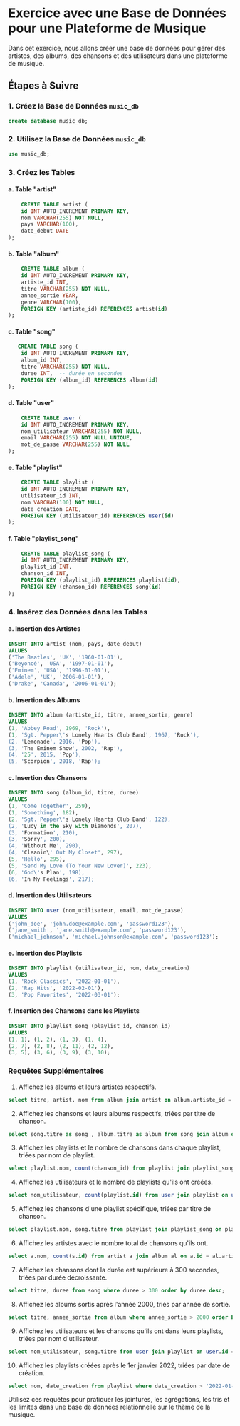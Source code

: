 # Exercice avec une Base de Données pour une Plateforme de Musique

Dans cet exercice, nous allons créer une base de données pour gérer des artistes, des albums, des chansons et des utilisateurs dans une plateforme de musique.

## Étapes à Suivre

### 1. Créez la Base de Données `music_db`

```sql
create database music_db;
```

### 2. Utilisez la Base de Données `music_db`

```sql
use music_db;
```

### 3. Créez les Tables

#### a. Table "artist"

```sql
    CREATE TABLE artist (
    id INT AUTO_INCREMENT PRIMARY KEY,
    nom VARCHAR(255) NOT NULL,
    pays VARCHAR(100),
    date_debut DATE
);
```


#### b. Table "album"

```sql
    CREATE TABLE album (
    id INT AUTO_INCREMENT PRIMARY KEY,
    artiste_id INT,
    titre VARCHAR(255) NOT NULL,
    annee_sortie YEAR,
    genre VARCHAR(100),
    FOREIGN KEY (artiste_id) REFERENCES artist(id)
);
```


#### c. Table "song"

```sql
   CREATE TABLE song (
    id INT AUTO_INCREMENT PRIMARY KEY,
    album_id INT,
    titre VARCHAR(255) NOT NULL,
    duree INT,  -- durée en secondes
    FOREIGN KEY (album_id) REFERENCES album(id)
);
```


#### d. Table "user"

```sql
    CREATE TABLE user (
    id INT AUTO_INCREMENT PRIMARY KEY,
    nom_utilisateur VARCHAR(255) NOT NULL,
    email VARCHAR(255) NOT NULL UNIQUE,
    mot_de_passe VARCHAR(255) NOT NULL
);
```


#### e. Table "playlist"

```sql
    CREATE TABLE playlist (
    id INT AUTO_INCREMENT PRIMARY KEY,
    utilisateur_id INT,
    nom VARCHAR(100) NOT NULL,
    date_creation DATE,
    FOREIGN KEY (utilisateur_id) REFERENCES user(id)
);
```


#### f. Table "playlist_song"

```sql
    CREATE TABLE playlist_song (
    id INT AUTO_INCREMENT PRIMARY KEY,
    playlist_id INT,
    chanson_id INT,
    FOREIGN KEY (playlist_id) REFERENCES playlist(id),
    FOREIGN KEY (chanson_id) REFERENCES song(id)
);
```


### 4. Insérez des Données dans les Tables

#### a. Insertion des Artistes

```sql
INSERT INTO artist (nom, pays, date_debut)
VALUES 
('The Beatles', 'UK', '1960-01-01'),
('Beyoncé', 'USA', '1997-01-01'),
('Eminem', 'USA', '1996-01-01'),
('Adele', 'UK', '2006-01-01'),
('Drake', 'Canada', '2006-01-01');
```

#### b. Insertion des Albums

```sql
INSERT INTO album (artiste_id, titre, annee_sortie, genre)
VALUES 
(1, 'Abbey Road', 1969, 'Rock'),
(1, 'Sgt. Pepper\'s Lonely Hearts Club Band', 1967, 'Rock'),
(2, 'Lemonade', 2016, 'Pop'),
(3, 'The Eminem Show', 2002, 'Rap'),
(4, '25', 2015, 'Pop'),
(5, 'Scorpion', 2018, 'Rap');
```

#### c. Insertion des Chansons

```sql
INSERT INTO song (album_id, titre, duree)
VALUES 
(1, 'Come Together', 259),
(1, 'Something', 182),
(2, 'Sgt. Pepper\'s Lonely Hearts Club Band', 122),
(2, 'Lucy in the Sky with Diamonds', 207),
(3, 'Formation', 210),
(3, 'Sorry', 200),
(4, 'Without Me', 290),
(4, 'Cleanin\' Out My Closet', 297),
(5, 'Hello', 295),
(5, 'Send My Love (To Your New Lover)', 223),
(6, 'God\'s Plan', 198),
(6, 'In My Feelings', 217);
```

#### d. Insertion des Utilisateurs

```sql
INSERT INTO user (nom_utilisateur, email, mot_de_passe)
VALUES 
('john_doe', 'john.doe@example.com', 'password123'),
('jane_smith', 'jane.smith@example.com', 'password123'),
('michael_johnson', 'michael.johnson@example.com', 'password123');
```

#### e. Insertion des Playlists

```sql
INSERT INTO playlist (utilisateur_id, nom, date_creation)
VALUES 
(1, 'Rock Classics', '2022-01-01'),
(2, 'Rap Hits', '2022-02-01'),
(3, 'Pop Favorites', '2022-03-01');
```

#### f. Insertion des Chansons dans les Playlists

```sql
INSERT INTO playlist_song (playlist_id, chanson_id)
VALUES 
(1, 1), (1, 2), (1, 3), (1, 4),
(2, 7), (2, 8), (2, 11), (2, 12),
(3, 5), (3, 6), (3, 9), (3, 10);
```

### Requêtes Supplémentaires

1. Affichez les albums et leurs artistes respectifs.

```sql
select titre, artist. nom from album join artist on album.artiste_id = artist.id;
```

2. Affichez les chansons et leurs albums respectifs, triées par titre de chanson.

```sql
select song.titre as song , album.titre as album from song join album on song.album_id = album.id order by song.titre;
```

3. Affichez les playlists et le nombre de chansons dans chaque playlist, triées par nom de playlist.

```sql
select playlist.nom, count(chanson_id) from playlist join playlist_song on playlist.id = playlist_song.playlist_id group by playlist.id order by playlist.nom;
```

4. Affichez les utilisateurs et le nombre de playlists qu'ils ont créées.

```sql
select nom_utilisateur, count(playlist.id) from user join playlist on user.id = playlist.utilisateur_id group by user.id;
```

5. Affichez les chansons d'une playlist spécifique, triées par titre de chanson.

```sql
select playlist.nom, song.titre from playlist join playlist_song on playlist.id = playlist_song.playlist_id join song on playlist_song.chanson_id = song.id order by song.titre;
```

6. Affichez les artistes avec le nombre total de chansons qu'ils ont.

```sql
select a.nom, count(s.id) from artist a join album al on a.id = al.artiste_id join song s on s.album_id = al.id group by artiste_id;
```

7. Affichez les chansons dont la durée est supérieure à 300 secondes, triées par durée décroissante.

```sql
select titre, duree from song where duree > 300 order by duree desc;
```

8. Affichez les albums sortis après l'année 2000, triés par année de sortie.

```sql
select titre, annee_sortie from album where annee_sortie > 2000 order by annee_sortie;
```

9. Affichez les utilisateurs et les chansons qu'ils ont dans leurs playlists, triées par nom d'utilisateur.

```sql
select nom_utilisateur, song.titre from user join playlist on user.id = playlist.utilisateur_id join playlist_song on playlist.id = playlist_song.playlist_id join song on playlist_song.chanson_id = song.id order by nom_utilisateur;
```

10. Affichez les playlists créées après le 1er janvier 2022, triées par date de création.

```sql
select nom, date_creation from playlist where date_creation > '2022-01-01' order by date_creation;
```

Utilisez ces requêtes pour pratiquer les jointures, les agrégations, les tris et les limites dans une base de données relationnelle sur le thème de la musique.

